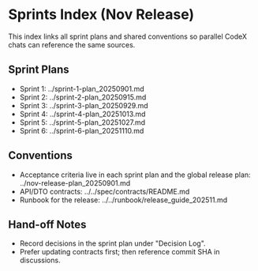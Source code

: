 # Sprints Index (Nov Release)

This index links all sprint plans and shared conventions so parallel CodeX chats can reference the same sources.

## Sprint Plans
- Sprint 1: ../sprint-1-plan_20250901.md
- Sprint 2: ../sprint-2-plan_20250915.md
- Sprint 3: ../sprint-3-plan_20250929.md
- Sprint 4: ../sprint-4-plan_20251013.md
- Sprint 5: ../sprint-5-plan_20251027.md
- Sprint 6: ../sprint-6-plan_20251110.md

## Conventions
- Acceptance criteria live in each sprint plan and the global release plan: ../nov-release-plan_20250901.md
- API/DTO contracts: ../../spec/contracts/README.md
- Runbook for the release: ../../runbook/release_guide_202511.md

## Hand-off Notes
- Record decisions in the sprint plan under "Decision Log".
- Prefer updating contracts first; then reference commit SHA in discussions.

